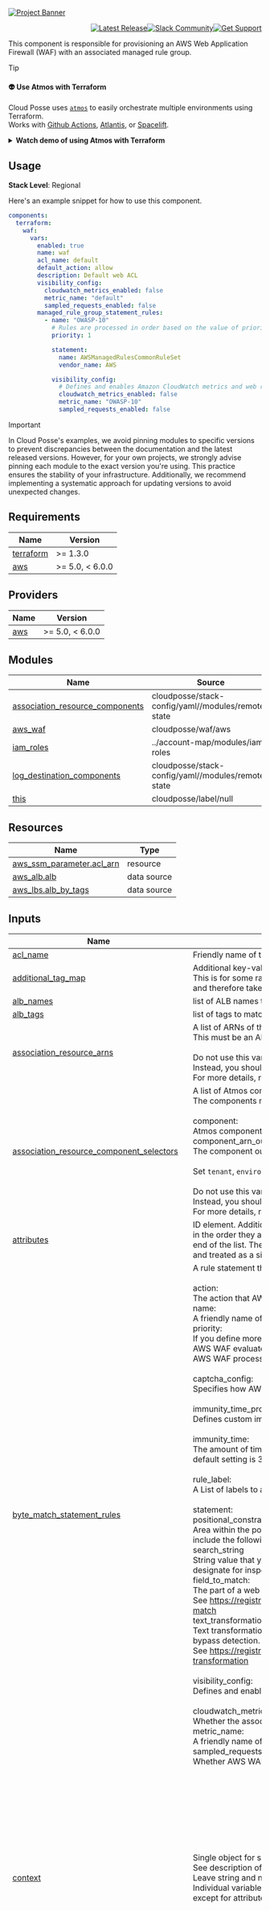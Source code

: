 

<!-- markdownlint-disable -->
<a href="https://cpco.io/homepage"><img src="https://github.com/cloudposse-terraform-components/aws-waf/blob/main/.github/banner.png?raw=true" alt="Project Banner"/></a><br/>


<p align="right"><a href="https://github.com/cloudposse-terraform-components/aws-waf/releases/latest"><img src="https://img.shields.io/github/release/cloudposse-terraform-components/aws-waf.svg?style=for-the-badge" alt="Latest Release"/></a><a href="https://slack.cloudposse.com"><img src="https://slack.cloudposse.com/for-the-badge.svg" alt="Slack Community"/></a><a href="https://cloudposse.com/support/"><img src="https://img.shields.io/badge/Get_Support-success.svg?style=for-the-badge" alt="Get Support"/></a>

</p>
<!-- markdownlint-restore -->

<!--




  ** DO NOT EDIT THIS FILE
  **
  ** This file was automatically generated by the `cloudposse/build-harness`.
  ** 1) Make all changes to `README.yaml`
  ** 2) Run `make init` (you only need to do this once)
  ** 3) Run`make readme` to rebuild this file.
  **
  ** (We maintain HUNDREDS of open source projects. This is how we maintain our sanity.)
  **





-->

This component is responsible for provisioning an AWS Web Application Firewall (WAF) with an associated managed rule
group.


> [!TIP]
> #### 👽 Use Atmos with Terraform
> Cloud Posse uses [`atmos`](https://atmos.tools) to easily orchestrate multiple environments using Terraform. <br/>
> Works with [Github Actions](https://atmos.tools/integrations/github-actions/), [Atlantis](https://atmos.tools/integrations/atlantis), or [Spacelift](https://atmos.tools/integrations/spacelift).
>
> <details>
> <summary><strong>Watch demo of using Atmos with Terraform</strong></summary>
> <img src="https://github.com/cloudposse/atmos/blob/main/docs/demo.gif?raw=true"/><br/>
> <i>Example of running <a href="https://atmos.tools"><code>atmos</code></a> to manage infrastructure from our <a href="https://atmos.tools/quick-start/">Quick Start</a> tutorial.</i>
> </details>





## Usage

**Stack Level**: Regional

Here's an example snippet for how to use this component.

```yaml
components:
  terraform:
    waf:
      vars:
        enabled: true
        name: waf
        acl_name: default
        default_action: allow
        description: Default web ACL
        visibility_config:
          cloudwatch_metrics_enabled: false
          metric_name: "default"
          sampled_requests_enabled: false
        managed_rule_group_statement_rules:
          - name: "OWASP-10"
            # Rules are processed in order based on the value of priority, lowest number first
            priority: 1

            statement:
              name: AWSManagedRulesCommonRuleSet
              vendor_name: AWS

            visibility_config:
              # Defines and enables Amazon CloudWatch metrics and web request sample collection.
              cloudwatch_metrics_enabled: false
              metric_name: "OWASP-10"
              sampled_requests_enabled: false
```

<!-- prettier-ignore-start -->
<!-- prettier-ignore-end -->

> [!IMPORTANT]
> In Cloud Posse's examples, we avoid pinning modules to specific versions to prevent discrepancies between the documentation
> and the latest released versions. However, for your own projects, we strongly advise pinning each module to the exact version
> you're using. This practice ensures the stability of your infrastructure. Additionally, we recommend implementing a systematic
> approach for updating versions to avoid unexpected changes.








<!-- markdownlint-disable -->
## Requirements

| Name | Version |
|------|---------|
| <a name="requirement_terraform"></a> [terraform](#requirement\_terraform) | >= 1.3.0 |
| <a name="requirement_aws"></a> [aws](#requirement\_aws) | >= 5.0, < 6.0.0 |

## Providers

| Name | Version |
|------|---------|
| <a name="provider_aws"></a> [aws](#provider\_aws) | >= 5.0, < 6.0.0 |

## Modules

| Name | Source | Version |
|------|--------|---------|
| <a name="module_association_resource_components"></a> [association\_resource\_components](#module\_association\_resource\_components) | cloudposse/stack-config/yaml//modules/remote-state | 1.8.0 |
| <a name="module_aws_waf"></a> [aws\_waf](#module\_aws\_waf) | cloudposse/waf/aws | 1.10.0 |
| <a name="module_iam_roles"></a> [iam\_roles](#module\_iam\_roles) | ../account-map/modules/iam-roles | n/a |
| <a name="module_log_destination_components"></a> [log\_destination\_components](#module\_log\_destination\_components) | cloudposse/stack-config/yaml//modules/remote-state | 1.8.0 |
| <a name="module_this"></a> [this](#module\_this) | cloudposse/label/null | 0.25.0 |

## Resources

| Name | Type |
|------|------|
| [aws_ssm_parameter.acl_arn](https://registry.terraform.io/providers/hashicorp/aws/latest/docs/resources/ssm_parameter) | resource |
| [aws_alb.alb](https://registry.terraform.io/providers/hashicorp/aws/latest/docs/data-sources/alb) | data source |
| [aws_lbs.alb_by_tags](https://registry.terraform.io/providers/hashicorp/aws/latest/docs/data-sources/lbs) | data source |

## Inputs

| Name | Description | Type | Default | Required |
|------|-------------|------|---------|:--------:|
| <a name="input_acl_name"></a> [acl\_name](#input\_acl\_name) | Friendly name of the ACL. The ACL ARN will be stored in SSM under {ssm\_path\_prefix}/{acl\_name}/arn | `string` | n/a | yes |
| <a name="input_additional_tag_map"></a> [additional\_tag\_map](#input\_additional\_tag\_map) | Additional key-value pairs to add to each map in `tags_as_list_of_maps`. Not added to `tags` or `id`.<br/>This is for some rare cases where resources want additional configuration of tags<br/>and therefore take a list of maps with tag key, value, and additional configuration. | `map(string)` | `{}` | no |
| <a name="input_alb_names"></a> [alb\_names](#input\_alb\_names) | list of ALB names to associate with the web ACL. | `list(string)` | `[]` | no |
| <a name="input_alb_tags"></a> [alb\_tags](#input\_alb\_tags) | list of tags to match one or more ALBs to associate with the web ACL. | `list(map(string))` | `[]` | no |
| <a name="input_association_resource_arns"></a> [association\_resource\_arns](#input\_association\_resource\_arns) | A list of ARNs of the resources to associate with the web ACL.<br/>This must be an ARN of an Application Load Balancer, Amazon API Gateway stage, or AWS AppSync.<br/><br/>Do not use this variable to associate a Cloudfront Distribution.<br/>Instead, you should use the `web_acl_id` property on the `cloudfront_distribution` resource.<br/>For more details, refer to https://docs.aws.amazon.com/waf/latest/APIReference/API_AssociateWebACL.html | `list(string)` | `[]` | no |
| <a name="input_association_resource_component_selectors"></a> [association\_resource\_component\_selectors](#input\_association\_resource\_component\_selectors) | A list of Atmos component selectors to get from the remote state and associate their ARNs with the web ACL.<br/>The components must be Application Load Balancers, Amazon API Gateway stages, or AWS AppSync.<br/><br/>component:<br/>  Atmos component name<br/>component\_arn\_output:<br/>  The component output that defines the component ARN<br/><br/>Set `tenant`, `environment` and `stage` if the components are in different OUs, regions or accounts.<br/><br/>Do not use this variable to select a Cloudfront Distribution component.<br/>Instead, you should use the `web_acl_id` property on the `cloudfront_distribution` resource.<br/>For more details, refer to https://docs.aws.amazon.com/waf/latest/APIReference/API_AssociateWebACL.html | <pre>list(object({<br/>    component            = string<br/>    namespace            = optional(string, null)<br/>    tenant               = optional(string, null)<br/>    environment          = optional(string, null)<br/>    stage                = optional(string, null)<br/>    component_arn_output = string<br/>  }))</pre> | `[]` | no |
| <a name="input_attributes"></a> [attributes](#input\_attributes) | ID element. Additional attributes (e.g. `workers` or `cluster`) to add to `id`,<br/>in the order they appear in the list. New attributes are appended to the<br/>end of the list. The elements of the list are joined by the `delimiter`<br/>and treated as a single ID element. | `list(string)` | `[]` | no |
| <a name="input_byte_match_statement_rules"></a> [byte\_match\_statement\_rules](#input\_byte\_match\_statement\_rules) | A rule statement that defines a string match search for AWS WAF to apply to web requests.<br/><br/>action:<br/>  The action that AWS WAF should take on a web request when it matches the rule's statement.<br/>name:<br/>  A friendly name of the rule.<br/>priority:<br/>  If you define more than one Rule in a WebACL,<br/>  AWS WAF evaluates each request against the rules in order based on the value of priority.<br/>  AWS WAF processes rules with lower priority first.<br/><br/>captcha\_config:<br/>Specifies how AWS WAF should handle CAPTCHA evaluations.<br/><br/>immunity\_time\_property:<br/>  Defines custom immunity time.<br/><br/>  immunity\_time:<br/>  The amount of time, in seconds, that a CAPTCHA or challenge timestamp is considered valid by AWS WAF. The default setting is 300.<br/><br/>rule\_label:<br/>  A List of labels to apply to web requests that match the rule match statement<br/><br/>statement:<br/>  positional\_constraint:<br/>    Area within the portion of a web request that you want AWS WAF to search for search\_string. Valid values include the following: EXACTLY, STARTS\_WITH, ENDS\_WITH, CONTAINS, CONTAINS\_WORD.<br/>  search\_string<br/>    String value that you want AWS WAF to search for. AWS WAF searches only in the part of web requests that you designate for inspection in field\_to\_match.<br/>  field\_to\_match:<br/>    The part of a web request that you want AWS WAF to inspect.<br/>    See https://registry.terraform.io/providers/hashicorp/aws/latest/docs/resources/wafv2_web_acl#field-to-match<br/>  text\_transformation:<br/>    Text transformations eliminate some of the unusual formatting that attackers use in web requests in an effort to bypass detection.<br/>    See https://registry.terraform.io/providers/hashicorp/aws/latest/docs/resources/wafv2_web_acl#text-transformation<br/><br/>visibility\_config:<br/>  Defines and enables Amazon CloudWatch metrics and web request sample collection.<br/><br/>  cloudwatch\_metrics\_enabled:<br/>    Whether the associated resource sends metrics to CloudWatch.<br/>  metric\_name:<br/>    A friendly name of the CloudWatch metric.<br/>  sampled\_requests\_enabled:<br/>    Whether AWS WAF should store a sampling of the web requests that match the rules. | <pre>list(object({<br/>    name     = string<br/>    priority = number<br/>    action   = string<br/>    captcha_config = optional(object({<br/>      immunity_time_property = object({<br/>        immunity_time = number<br/>      })<br/>    }), null)<br/>    rule_label = optional(list(string), null)<br/>    statement  = any<br/>    visibility_config = optional(object({<br/>      cloudwatch_metrics_enabled = optional(bool)<br/>      metric_name                = string<br/>      sampled_requests_enabled   = optional(bool)<br/>    }), null)<br/>  }))</pre> | `null` | no |
| <a name="input_context"></a> [context](#input\_context) | Single object for setting entire context at once.<br/>See description of individual variables for details.<br/>Leave string and numeric variables as `null` to use default value.<br/>Individual variable settings (non-null) override settings in context object,<br/>except for attributes, tags, and additional\_tag\_map, which are merged. | `any` | <pre>{<br/>  "additional_tag_map": {},<br/>  "attributes": [],<br/>  "delimiter": null,<br/>  "descriptor_formats": {},<br/>  "enabled": true,<br/>  "environment": null,<br/>  "id_length_limit": null,<br/>  "label_key_case": null,<br/>  "label_order": [],<br/>  "label_value_case": null,<br/>  "labels_as_tags": [<br/>    "unset"<br/>  ],<br/>  "name": null,<br/>  "namespace": null,<br/>  "regex_replace_chars": null,<br/>  "stage": null,<br/>  "tags": {},<br/>  "tenant": null<br/>}</pre> | no |
| <a name="input_custom_response_body"></a> [custom\_response\_body](#input\_custom\_response\_body) | Defines custom response bodies that can be referenced by custom\_response actions.<br/>The map keys are used as the `key` attribute which is a unique key identifying the custom response body.<br/>content:<br/>  Payload of the custom response.<br/>  The response body can be plain text, HTML or JSON and cannot exceed 4KB in size.<br/>content\_type:<br/>  Content Type of Response Body.<br/>  Valid values are `TEXT_PLAIN`, `TEXT_HTML`, or `APPLICATION_JSON`. | <pre>map(object({<br/>    content      = string<br/>    content_type = string<br/>  }))</pre> | `{}` | no |
| <a name="input_default_action"></a> [default\_action](#input\_default\_action) | Specifies that AWS WAF should allow requests by default. Possible values: `allow`, `block`. | `string` | `"block"` | no |
| <a name="input_default_block_response"></a> [default\_block\_response](#input\_default\_block\_response) | A HTTP response code that is sent when default action is used. Only takes effect if default\_action is set to `block`. | `string` | `null` | no |
| <a name="input_delimiter"></a> [delimiter](#input\_delimiter) | Delimiter to be used between ID elements.<br/>Defaults to `-` (hyphen). Set to `""` to use no delimiter at all. | `string` | `null` | no |
| <a name="input_description"></a> [description](#input\_description) | A friendly description of the WebACL. | `string` | `"Managed by Terraform"` | no |
| <a name="input_descriptor_formats"></a> [descriptor\_formats](#input\_descriptor\_formats) | Describe additional descriptors to be output in the `descriptors` output map.<br/>Map of maps. Keys are names of descriptors. Values are maps of the form<br/>`{<br/>  format = string<br/>  labels = list(string)<br/>}`<br/>(Type is `any` so the map values can later be enhanced to provide additional options.)<br/>`format` is a Terraform format string to be passed to the `format()` function.<br/>`labels` is a list of labels, in order, to pass to `format()` function.<br/>Label values will be normalized before being passed to `format()` so they will be<br/>identical to how they appear in `id`.<br/>Default is `{}` (`descriptors` output will be empty). | `any` | `{}` | no |
| <a name="input_enabled"></a> [enabled](#input\_enabled) | Set to false to prevent the module from creating any resources | `bool` | `null` | no |
| <a name="input_environment"></a> [environment](#input\_environment) | ID element. Usually used for region e.g. 'uw2', 'us-west-2', OR role 'prod', 'staging', 'dev', 'UAT' | `string` | `null` | no |
| <a name="input_geo_allowlist_statement_rules"></a> [geo\_allowlist\_statement\_rules](#input\_geo\_allowlist\_statement\_rules) | A rule statement used to identify a list of allowed countries which should not be blocked by the WAF.<br/><br/>name:<br/>  A friendly name of the rule.<br/>priority:<br/>  If you define more than one Rule in a WebACL,<br/>  AWS WAF evaluates each request against the rules in order based on the value of priority.<br/>  AWS WAF processes rules with lower priority first.<br/><br/>captcha\_config:<br/>Specifies how AWS WAF should handle CAPTCHA evaluations.<br/><br/>immunity\_time\_property:<br/>  Defines custom immunity time.<br/><br/>  immunity\_time:<br/>  The amount of time, in seconds, that a CAPTCHA or challenge timestamp is considered valid by AWS WAF. The default setting is 300.<br/><br/>rule\_label:<br/>  A List of labels to apply to web requests that match the rule match statement<br/><br/>statement:<br/>  country\_codes:<br/>    A list of two-character country codes.<br/>  forwarded\_ip\_config:<br/>    fallback\_behavior:<br/>      The match status to assign to the web request if the request doesn't have a valid IP address in the specified position.<br/>      Possible values: `MATCH`, `NO_MATCH`<br/>    header\_name:<br/>      The name of the HTTP header to use for the IP address.<br/><br/>visibility\_config:<br/>  Defines and enables Amazon CloudWatch metrics and web request sample collection.<br/><br/>  cloudwatch\_metrics\_enabled:<br/>    Whether the associated resource sends metrics to CloudWatch.<br/>  metric\_name:<br/>    A friendly name of the CloudWatch metric.<br/>  sampled\_requests\_enabled:<br/>    Whether AWS WAF should store a sampling of the web requests that match the rules. | <pre>list(object({<br/>    name     = string<br/>    priority = number<br/>    action   = string<br/>    captcha_config = optional(object({<br/>      immunity_time_property = object({<br/>        immunity_time = number<br/>      })<br/>    }), null)<br/>    rule_label = optional(list(string), null)<br/>    statement  = any<br/>    visibility_config = optional(object({<br/>      cloudwatch_metrics_enabled = optional(bool)<br/>      metric_name                = string<br/>      sampled_requests_enabled   = optional(bool)<br/>    }), null)<br/>  }))</pre> | `null` | no |
| <a name="input_geo_match_statement_rules"></a> [geo\_match\_statement\_rules](#input\_geo\_match\_statement\_rules) | A rule statement used to identify web requests based on country of origin.<br/><br/>action:<br/>  The action that AWS WAF should take on a web request when it matches the rule's statement.<br/>name:<br/>  A friendly name of the rule.<br/>priority:<br/>  If you define more than one Rule in a WebACL,<br/>  AWS WAF evaluates each request against the rules in order based on the value of priority.<br/>  AWS WAF processes rules with lower priority first.<br/><br/>captcha\_config:<br/>Specifies how AWS WAF should handle CAPTCHA evaluations.<br/><br/>immunity\_time\_property:<br/>  Defines custom immunity time.<br/><br/>  immunity\_time:<br/>  The amount of time, in seconds, that a CAPTCHA or challenge timestamp is considered valid by AWS WAF. The default setting is 300.<br/><br/>rule\_label:<br/>  A List of labels to apply to web requests that match the rule match statement<br/><br/>statement:<br/>  country\_codes:<br/>    A list of two-character country codes.<br/>  forwarded\_ip\_config:<br/>    fallback\_behavior:<br/>      The match status to assign to the web request if the request doesn't have a valid IP address in the specified position.<br/>      Possible values: `MATCH`, `NO_MATCH`<br/>    header\_name:<br/>      The name of the HTTP header to use for the IP address.<br/><br/>visibility\_config:<br/>  Defines and enables Amazon CloudWatch metrics and web request sample collection.<br/><br/>  cloudwatch\_metrics\_enabled:<br/>    Whether the associated resource sends metrics to CloudWatch.<br/>  metric\_name:<br/>    A friendly name of the CloudWatch metric.<br/>  sampled\_requests\_enabled:<br/>    Whether AWS WAF should store a sampling of the web requests that match the rules. | <pre>list(object({<br/>    name     = string<br/>    priority = number<br/>    action   = string<br/>    captcha_config = optional(object({<br/>      immunity_time_property = object({<br/>        immunity_time = number<br/>      })<br/>    }), null)<br/>    rule_label = optional(list(string), null)<br/>    statement  = any<br/>    visibility_config = optional(object({<br/>      cloudwatch_metrics_enabled = optional(bool)<br/>      metric_name                = string<br/>      sampled_requests_enabled   = optional(bool)<br/>    }), null)<br/>  }))</pre> | `null` | no |
| <a name="input_id_length_limit"></a> [id\_length\_limit](#input\_id\_length\_limit) | Limit `id` to this many characters (minimum 6).<br/>Set to `0` for unlimited length.<br/>Set to `null` for keep the existing setting, which defaults to `0`.<br/>Does not affect `id_full`. | `number` | `null` | no |
| <a name="input_ip_set_reference_statement_rules"></a> [ip\_set\_reference\_statement\_rules](#input\_ip\_set\_reference\_statement\_rules) | A rule statement used to detect web requests coming from particular IP addresses or address ranges.<br/><br/>action:<br/>  The action that AWS WAF should take on a web request when it matches the rule's statement.<br/>name:<br/>  A friendly name of the rule.<br/>priority:<br/>  If you define more than one Rule in a WebACL,<br/>  AWS WAF evaluates each request against the rules in order based on the value of priority.<br/>  AWS WAF processes rules with lower priority first.<br/><br/>captcha\_config:<br/>Specifies how AWS WAF should handle CAPTCHA evaluations.<br/><br/>immunity\_time\_property:<br/>  Defines custom immunity time.<br/><br/>  immunity\_time:<br/>  The amount of time, in seconds, that a CAPTCHA or challenge timestamp is considered valid by AWS WAF. The default setting is 300.<br/><br/>rule\_label:<br/>  A List of labels to apply to web requests that match the rule match statement<br/><br/>statement:<br/>  arn:<br/>    The ARN of the IP Set that this statement references.<br/>  ip\_set:<br/>    Defines a new IP Set<br/><br/>    description:<br/>      A friendly description of the IP Set<br/>    addresses:<br/>      Contains an array of strings that specifies zero or more IP addresses or blocks of IP addresses.<br/>      All addresses must be specified using Classless Inter-Domain Routing (CIDR) notation.<br/>    ip\_address\_version:<br/>      Specify `IPV4` or `IPV6`<br/>  ip\_set\_forwarded\_ip\_config:<br/>    fallback\_behavior:<br/>      The match status to assign to the web request if the request doesn't have a valid IP address in the specified position.<br/>      Possible values: `MATCH`, `NO_MATCH`<br/>    header\_name:<br/>      The name of the HTTP header to use for the IP address.<br/>    position:<br/>      The position in the header to search for the IP address.<br/>      Possible values include: `FIRST`, `LAST`, or `ANY`.<br/><br/>visibility\_config:<br/>  Defines and enables Amazon CloudWatch metrics and web request sample collection.<br/><br/>  cloudwatch\_metrics\_enabled:<br/>    Whether the associated resource sends metrics to CloudWatch.<br/>  metric\_name:<br/>    A friendly name of the CloudWatch metric.<br/>  sampled\_requests\_enabled:<br/>    Whether AWS WAF should store a sampling of the web requests that match the rules. | <pre>list(object({<br/>    name     = string<br/>    priority = number<br/>    action   = string<br/>    captcha_config = optional(object({<br/>      immunity_time_property = object({<br/>        immunity_time = number<br/>      })<br/>    }), null)<br/>    rule_label = optional(list(string), null)<br/>    statement  = any<br/>    visibility_config = optional(object({<br/>      cloudwatch_metrics_enabled = optional(bool)<br/>      metric_name                = string<br/>      sampled_requests_enabled   = optional(bool)<br/>    }), null)<br/>  }))</pre> | `null` | no |
| <a name="input_label_key_case"></a> [label\_key\_case](#input\_label\_key\_case) | Controls the letter case of the `tags` keys (label names) for tags generated by this module.<br/>Does not affect keys of tags passed in via the `tags` input.<br/>Possible values: `lower`, `title`, `upper`.<br/>Default value: `title`. | `string` | `null` | no |
| <a name="input_label_order"></a> [label\_order](#input\_label\_order) | The order in which the labels (ID elements) appear in the `id`.<br/>Defaults to ["namespace", "environment", "stage", "name", "attributes"].<br/>You can omit any of the 6 labels ("tenant" is the 6th), but at least one must be present. | `list(string)` | `null` | no |
| <a name="input_label_value_case"></a> [label\_value\_case](#input\_label\_value\_case) | Controls the letter case of ID elements (labels) as included in `id`,<br/>set as tag values, and output by this module individually.<br/>Does not affect values of tags passed in via the `tags` input.<br/>Possible values: `lower`, `title`, `upper` and `none` (no transformation).<br/>Set this to `title` and set `delimiter` to `""` to yield Pascal Case IDs.<br/>Default value: `lower`. | `string` | `null` | no |
| <a name="input_labels_as_tags"></a> [labels\_as\_tags](#input\_labels\_as\_tags) | Set of labels (ID elements) to include as tags in the `tags` output.<br/>Default is to include all labels.<br/>Tags with empty values will not be included in the `tags` output.<br/>Set to `[]` to suppress all generated tags.<br/>**Notes:**<br/>  The value of the `name` tag, if included, will be the `id`, not the `name`.<br/>  Unlike other `null-label` inputs, the initial setting of `labels_as_tags` cannot be<br/>  changed in later chained modules. Attempts to change it will be silently ignored. | `set(string)` | <pre>[<br/>  "default"<br/>]</pre> | no |
| <a name="input_log_destination_component_selectors"></a> [log\_destination\_component\_selectors](#input\_log\_destination\_component\_selectors) | A list of Atmos component selectors to get from the remote state and associate their names/ARNs with the WAF logs.<br/>The components must be Amazon Kinesis Data Firehose, CloudWatch Log Group, or S3 bucket.<br/><br/>component:<br/>  Atmos component name<br/>component\_output:<br/>  The component output that defines the component name or ARN<br/><br/>Set `tenant`, `environment` and `stage` if the components are in different OUs, regions or accounts.<br/><br/>Note: data firehose, log group, or bucket name must be prefixed with `aws-waf-logs-`,<br/>e.g. `aws-waf-logs-example-firehose`, `aws-waf-logs-example-log-group`, or `aws-waf-logs-example-bucket`. | <pre>list(object({<br/>    component        = string<br/>    namespace        = optional(string, null)<br/>    tenant           = optional(string, null)<br/>    environment      = optional(string, null)<br/>    stage            = optional(string, null)<br/>    component_output = string<br/>  }))</pre> | `[]` | no |
| <a name="input_log_destination_configs"></a> [log\_destination\_configs](#input\_log\_destination\_configs) | A list of resource names/ARNs to associate Amazon Kinesis Data Firehose, Cloudwatch Log log group, or S3 bucket with the WAF logs.<br/>Note: data firehose, log group, or bucket name must be prefixed with `aws-waf-logs-`,<br/>e.g. `aws-waf-logs-example-firehose`, `aws-waf-logs-example-log-group`, or `aws-waf-logs-example-bucket`. | `list(string)` | `[]` | no |
| <a name="input_logging_filter"></a> [logging\_filter](#input\_logging\_filter) | A configuration block that specifies which web requests are kept in the logs and which are dropped.<br/>You can filter on the rule action and on the web request labels that were applied by matching rules during web ACL evaluation. | <pre>object({<br/>    default_behavior = string<br/>    filter = list(object({<br/>      behavior    = string<br/>      requirement = string<br/>      condition = list(object({<br/>        action_condition = optional(object({<br/>          action = string<br/>        }), null)<br/>        label_name_condition = optional(object({<br/>          label_name = string<br/>        }), null)<br/>      }))<br/>    }))<br/>  })</pre> | `null` | no |
| <a name="input_managed_rule_group_statement_rules"></a> [managed\_rule\_group\_statement\_rules](#input\_managed\_rule\_group\_statement\_rules) | A rule statement used to run the rules that are defined in a managed rule group.<br/><br/>name:<br/>  A friendly name of the rule.<br/>priority:<br/>  If you define more than one Rule in a WebACL,<br/>  AWS WAF evaluates each request against the rules in order based on the value of priority.<br/>  AWS WAF processes rules with lower priority first.<br/><br/>override\_action:<br/>  The override action to apply to the rules in a rule group.<br/>  Possible values: `count`, `none`<br/><br/>captcha\_config:<br/>Specifies how AWS WAF should handle CAPTCHA evaluations.<br/><br/>immunity\_time\_property:<br/>  Defines custom immunity time.<br/><br/>  immunity\_time:<br/>  The amount of time, in seconds, that a CAPTCHA or challenge timestamp is considered valid by AWS WAF. The default setting is 300.<br/><br/>rule\_label:<br/>  A List of labels to apply to web requests that match the rule match statement<br/><br/>statement:<br/>  name:<br/>    The name of the managed rule group.<br/>  vendor\_name:<br/>    The name of the managed rule group vendor.<br/>  version:<br/>    The version of the managed rule group.<br/>    You can set `Version_1.0` or `Version_1.1` etc. If you want to use the default version, do not set anything.<br/>  scope\_down\_not\_statement\_enabled:<br/>    Whether to wrap the scope\_down\_statement inside of a not\_statement.<br/>    Refer to https://docs.aws.amazon.com/waf/latest/developerguide/waf-bot-control-example-scope-down-your-bot.html<br/>  scope\_down\_statement:<br/>    Nested statement that narrows the scope of the rate-based statement to matching web requests.<br/>  rule\_action\_override:<br/>    Action settings to use in the place of the rule actions that are configured inside the rule group.<br/>    You specify one override for each rule whose action you want to change.<br/>  managed\_rule\_group\_configs:<br/>    Additional information that's used by a managed rule group. Only one rule attribute is allowed in each config.<br/>    Refer to https://docs.aws.amazon.com/waf/latest/developerguide/aws-managed-rule-groups-list.html for more details.<br/><br/>visibility\_config:<br/>  Defines and enables Amazon CloudWatch metrics and web request sample collection.<br/><br/>  cloudwatch\_metrics\_enabled:<br/>    Whether the associated resource sends metrics to CloudWatch.<br/>  metric\_name:<br/>    A friendly name of the CloudWatch metric.<br/>  sampled\_requests\_enabled:<br/>    Whether AWS WAF should store a sampling of the web requests that match the rules. | <pre>list(object({<br/>    name            = string<br/>    priority        = number<br/>    override_action = optional(string)<br/>    captcha_config = optional(object({<br/>      immunity_time_property = object({<br/>        immunity_time = number<br/>      })<br/>    }), null)<br/>    rule_label = optional(list(string), null)<br/>    statement = object({<br/>      name                             = string<br/>      vendor_name                      = string<br/>      version                          = optional(string)<br/>      scope_down_not_statement_enabled = optional(bool, false)<br/>      scope_down_statement = optional(object({<br/>        byte_match_statement = object({<br/>          positional_constraint = string<br/>          search_string         = string<br/>          field_to_match = object({<br/>            all_query_arguments   = optional(bool)<br/>            body                  = optional(bool)<br/>            method                = optional(bool)<br/>            query_string          = optional(bool)<br/>            single_header         = optional(object({ name = string }))<br/>            single_query_argument = optional(object({ name = string }))<br/>            uri_path              = optional(bool)<br/>          })<br/>          text_transformation = list(object({<br/>            priority = number<br/>            type     = string<br/>          }))<br/>        })<br/>      }), null)<br/>      rule_action_override = optional(map(object({<br/>        action = string<br/>        custom_request_handling = optional(object({<br/>          insert_header = object({<br/>            name  = string<br/>            value = string<br/>          })<br/>        }), null)<br/>        custom_response = optional(object({<br/>          response_code = string<br/>          response_header = optional(object({<br/>            name  = string<br/>            value = string<br/>          }), null)<br/>        }), null)<br/>      })), null)<br/>      managed_rule_group_configs = optional(list(object({<br/>        aws_managed_rules_bot_control_rule_set = optional(object({<br/>          inspection_level        = string<br/>          enable_machine_learning = optional(bool, true)<br/>        }), null)<br/>        aws_managed_rules_atp_rule_set = optional(object({<br/>          enable_regex_in_path = optional(bool)<br/>          login_path           = string<br/>          request_inspection = optional(object({<br/>            payload_type = string<br/>            password_field = object({<br/>              identifier = string<br/>            })<br/>            username_field = object({<br/>              identifier = string<br/>            })<br/>          }), null)<br/>          response_inspection = optional(object({<br/>            body_contains = optional(object({<br/>              success_strings = list(string)<br/>              failure_strings = list(string)<br/>            }), null)<br/>            header = optional(object({<br/>              name           = string<br/>              success_values = list(string)<br/>              failure_values = list(string)<br/>            }), null)<br/>            json = optional(object({<br/><br/>              identifier      = string<br/>              success_strings = list(string)<br/>              failure_strings = list(string)<br/>            }), null)<br/>            status_code = optional(object({<br/>              success_codes = list(string)<br/>              failure_codes = list(string)<br/>            }), null)<br/>          }), null)<br/>        }), null)<br/>      })), null)<br/>    })<br/>    visibility_config = optional(object({<br/>      cloudwatch_metrics_enabled = optional(bool)<br/>      metric_name                = string<br/>      sampled_requests_enabled   = optional(bool)<br/>    }), null)<br/>  }))</pre> | `null` | no |
| <a name="input_name"></a> [name](#input\_name) | ID element. Usually the component or solution name, e.g. 'app' or 'jenkins'.<br/>This is the only ID element not also included as a `tag`.<br/>The "name" tag is set to the full `id` string. There is no tag with the value of the `name` input. | `string` | `null` | no |
| <a name="input_namespace"></a> [namespace](#input\_namespace) | ID element. Usually an abbreviation of your organization name, e.g. 'eg' or 'cp', to help ensure generated IDs are globally unique | `string` | `null` | no |
| <a name="input_rate_based_statement_rules"></a> [rate\_based\_statement\_rules](#input\_rate\_based\_statement\_rules) | A rate-based rule tracks the rate of requests for each originating IP address,<br/>and triggers the rule action when the rate exceeds a limit that you specify on the number of requests in any 5-minute time span.<br/><br/>action:<br/>  The action that AWS WAF should take on a web request when it matches the rule's statement.<br/>name:<br/>  A friendly name of the rule.<br/>priority:<br/>  If you define more than one Rule in a WebACL,<br/>  AWS WAF evaluates each request against the rules in order based on the value of priority.<br/>  AWS WAF processes rules with lower priority first.<br/><br/>captcha\_config:<br/>Specifies how AWS WAF should handle CAPTCHA evaluations.<br/><br/>immunity\_time\_property:<br/>  Defines custom immunity time.<br/><br/>  immunity\_time:<br/>  The amount of time, in seconds, that a CAPTCHA or challenge timestamp is considered valid by AWS WAF. The default setting is 300.<br/><br/>rule\_label:<br/>  A List of labels to apply to web requests that match the rule match statement<br/><br/>statement:<br/>  aggregate\_key\_type:<br/>    Setting that indicates how to aggregate the request counts.<br/>    Possible values include: `FORWARDED_IP` or `IP`<br/>  limit:<br/>    The limit on requests per 5-minute period for a single originating IP address.<br/>  evaluation\_window\_sec:<br/>    The amount of time, in seconds, that AWS WAF should include in its request counts, looking back from the current time.<br/>    Valid values are 60, 120, 300, and 600. Defaults to 300 (5 minutes).<br/>  forwarded\_ip\_config:<br/>    fallback\_behavior:<br/>      The match status to assign to the web request if the request doesn't have a valid IP address in the specified position.<br/>      Possible values: `MATCH`, `NO_MATCH`<br/>    header\_name:<br/>      The name of the HTTP header to use for the IP address.<br/>  byte\_match\_statement:<br/>    field\_to\_match:<br/>      Part of a web request that you want AWS WAF to inspect.<br/>    positional\_constraint:<br/>      Area within the portion of a web request that you want AWS WAF to search for search\_string.<br/>      Valid values include the following: `EXACTLY`, `STARTS_WITH`, `ENDS_WITH`, `CONTAINS`, `CONTAINS_WORD`.<br/>    search\_string:<br/>      String value that you want AWS WAF to search for.<br/>      AWS WAF searches only in the part of web requests that you designate for inspection in `field_to_match`.<br/>      The maximum length of the value is 50 bytes.<br/>    text\_transformation:<br/>      Text transformations eliminate some of the unusual formatting that attackers use in web requests in an effort to bypass detection.<br/>      See https://registry.terraform.io/providers/hashicorp/aws/latest/docs/resources/wafv2_web_acl#text-transformation<br/><br/>visibility\_config:<br/>  Defines and enables Amazon CloudWatch metrics and web request sample collection.<br/><br/>  cloudwatch\_metrics\_enabled:<br/>    Whether the associated resource sends metrics to CloudWatch.<br/>  metric\_name:<br/>    A friendly name of the CloudWatch metric.<br/>  sampled\_requests\_enabled:<br/>    Whether AWS WAF should store a sampling of the web requests that match the rules. | <pre>list(object({<br/>    name     = string<br/>    priority = number<br/>    action   = string<br/>    captcha_config = optional(object({<br/>      immunity_time_property = object({<br/>        immunity_time = number<br/>      })<br/>    }), null)<br/>    rule_label = optional(list(string), null)<br/>    statement = object({<br/>      limit                 = number<br/>      aggregate_key_type    = string<br/>      evaluation_window_sec = optional(number)<br/>      forwarded_ip_config = optional(object({<br/>        fallback_behavior = string<br/>        header_name       = string<br/>      }), null)<br/>      scope_down_statement = optional(object({<br/>        byte_match_statement = object({<br/>          positional_constraint = string<br/>          search_string         = string<br/>          field_to_match = object({<br/>            all_query_arguments   = optional(bool)<br/>            body                  = optional(bool)<br/>            method                = optional(bool)<br/>            query_string          = optional(bool)<br/>            single_header         = optional(object({ name = string }))<br/>            single_query_argument = optional(object({ name = string }))<br/>            uri_path              = optional(bool)<br/>          })<br/>          text_transformation = list(object({<br/>            priority = number<br/>            type     = string<br/>          }))<br/>        })<br/>      }), null)<br/>    })<br/>    visibility_config = optional(object({<br/>      cloudwatch_metrics_enabled = optional(bool)<br/>      metric_name                = string<br/>      sampled_requests_enabled   = optional(bool)<br/>    }), null)<br/>  }))</pre> | `null` | no |
| <a name="input_redacted_fields"></a> [redacted\_fields](#input\_redacted\_fields) | The parts of the request that you want to keep out of the logs.<br/>You can only specify one of the following: `method`, `query_string`, `single_header`, or `uri_path`<br/><br/>method:<br/>  Whether to enable redaction of the HTTP method.<br/>  The method indicates the type of operation that the request is asking the origin to perform.<br/>uri\_path:<br/>  Whether to enable redaction of the URI path.<br/>  This is the part of a web request that identifies a resource.<br/>query\_string:<br/>  Whether to enable redaction of the query string.<br/>  This is the part of a URL that appears after a `?` character, if any.<br/>single\_header:<br/>  The list of names of the query headers to redact. | <pre>map(object({<br/>    method        = optional(bool, false)<br/>    uri_path      = optional(bool, false)<br/>    query_string  = optional(bool, false)<br/>    single_header = optional(list(string), null)<br/>  }))</pre> | `{}` | no |
| <a name="input_regex_match_statement_rules"></a> [regex\_match\_statement\_rules](#input\_regex\_match\_statement\_rules) | A rule statement used to search web request components for a match against a single regular expression.<br/><br/>action:<br/>  The action that AWS WAF should take on a web request when it matches the rule's statement.<br/>name:<br/>  A friendly name of the rule.<br/>priority:<br/>  If you define more than one Rule in a WebACL,<br/>  AWS WAF evaluates each request against the rules in order based on the value of priority.<br/>  AWS WAF processes rules with lower priority first.<br/><br/>captcha\_config:<br/>Specifies how AWS WAF should handle CAPTCHA evaluations.<br/><br/>immunity\_time\_property:<br/>  Defines custom immunity time.<br/><br/>  immunity\_time:<br/>  The amount of time, in seconds, that a CAPTCHA or challenge timestamp is considered valid by AWS WAF. The default setting is 300.<br/><br/>rule\_label:<br/>  A List of labels to apply to web requests that match the rule match statement<br/><br/>statement:<br/>  regex\_string:<br/>    String representing the regular expression. Minimum of 1 and maximum of 512 characters.<br/>  field\_to\_match:<br/>    The part of a web request that you want AWS WAF to inspect.<br/>    See https://registry.terraform.io/providers/hashicorp/aws/latest/docs/resources/wafv2_web_acl.html#field_to_match<br/>  text\_transformation:<br/>    Text transformations eliminate some of the unusual formatting that attackers use in web requests in an effort to bypass detection. At least one required.<br/>    See https://registry.terraform.io/providers/hashicorp/aws/latest/docs/resources/wafv2_web_acl#text-transformation<br/><br/>visibility\_config:<br/>  Defines and enables Amazon CloudWatch metrics and web request sample collection.<br/><br/>  cloudwatch\_metrics\_enabled:<br/>    Whether the associated resource sends metrics to CloudWatch.<br/>  metric\_name:<br/>    A friendly name of the CloudWatch metric.<br/>  sampled\_requests\_enabled:<br/>    Whether AWS WAF should store a sampling of the web requests that match the rules. | <pre>list(object({<br/>    name     = string<br/>    priority = number<br/>    action   = string<br/>    captcha_config = optional(object({<br/>      immunity_time_property = object({<br/>        immunity_time = number<br/>      })<br/>    }), null)<br/>    rule_label = optional(list(string), null)<br/>    statement  = any<br/>    visibility_config = optional(object({<br/>      cloudwatch_metrics_enabled = optional(bool)<br/>      metric_name                = string<br/>      sampled_requests_enabled   = optional(bool)<br/>    }), null)<br/>  }))</pre> | `null` | no |
| <a name="input_regex_pattern_set_reference_statement_rules"></a> [regex\_pattern\_set\_reference\_statement\_rules](#input\_regex\_pattern\_set\_reference\_statement\_rules) | A rule statement used to search web request components for matches with regular expressions.<br/><br/>action:<br/>  The action that AWS WAF should take on a web request when it matches the rule's statement.<br/>name:<br/>  A friendly name of the rule.<br/>priority:<br/>  If you define more than one Rule in a WebACL,<br/>  AWS WAF evaluates each request against the rules in order based on the value of priority.<br/>  AWS WAF processes rules with lower priority first.<br/><br/>captcha\_config:<br/>Specifies how AWS WAF should handle CAPTCHA evaluations.<br/><br/>immunity\_time\_property:<br/>  Defines custom immunity time.<br/><br/>  immunity\_time:<br/>  The amount of time, in seconds, that a CAPTCHA or challenge timestamp is considered valid by AWS WAF. The default setting is 300.<br/><br/>rule\_label:<br/>  A List of labels to apply to web requests that match the rule match statement<br/><br/>statement:<br/>  arn:<br/>    The Amazon Resource Name (ARN) of the Regex Pattern Set that this statement references.<br/>  field\_to\_match:<br/>    The part of a web request that you want AWS WAF to inspect.<br/>    See https://registry.terraform.io/providers/hashicorp/aws/latest/docs/resources/wafv2_web_acl#field-to-match<br/>  text\_transformation:<br/>    Text transformations eliminate some of the unusual formatting that attackers use in web requests in an effort to bypass detection.<br/>    See https://registry.terraform.io/providers/hashicorp/aws/latest/docs/resources/wafv2_web_acl#text-transformation<br/><br/>visibility\_config:<br/>  Defines and enables Amazon CloudWatch metrics and web request sample collection.<br/><br/>  cloudwatch\_metrics\_enabled:<br/>    Whether the associated resource sends metrics to CloudWatch.<br/>  metric\_name:<br/>    A friendly name of the CloudWatch metric.<br/>  sampled\_requests\_enabled:<br/>    Whether AWS WAF should store a sampling of the web requests that match the rules. | <pre>list(object({<br/>    name     = string<br/>    priority = number<br/>    action   = string<br/>    captcha_config = optional(object({<br/>      immunity_time_property = object({<br/>        immunity_time = number<br/>      })<br/>    }), null)<br/>    rule_label = optional(list(string), null)<br/>    statement  = any<br/>    visibility_config = optional(object({<br/>      cloudwatch_metrics_enabled = optional(bool)<br/>      metric_name                = string<br/>      sampled_requests_enabled   = optional(bool)<br/>    }), null)<br/>  }))</pre> | `null` | no |
| <a name="input_regex_replace_chars"></a> [regex\_replace\_chars](#input\_regex\_replace\_chars) | Terraform regular expression (regex) string.<br/>Characters matching the regex will be removed from the ID elements.<br/>If not set, `"/[^a-zA-Z0-9-]/"` is used to remove all characters other than hyphens, letters and digits. | `string` | `null` | no |
| <a name="input_region"></a> [region](#input\_region) | AWS Region | `string` | n/a | yes |
| <a name="input_rule_group_reference_statement_rules"></a> [rule\_group\_reference\_statement\_rules](#input\_rule\_group\_reference\_statement\_rules) | A rule statement used to run the rules that are defined in an WAFv2 Rule Group.<br/><br/>name:<br/>  A friendly name of the rule.<br/>priority:<br/>  If you define more than one Rule in a WebACL,<br/>  AWS WAF evaluates each request against the rules in order based on the value of priority.<br/>  AWS WAF processes rules with lower priority first.<br/><br/>override\_action:<br/>  The override action to apply to the rules in a rule group.<br/>  Possible values: `count`, `none`<br/><br/>captcha\_config:<br/>Specifies how AWS WAF should handle CAPTCHA evaluations.<br/><br/>immunity\_time\_property:<br/>  Defines custom immunity time.<br/><br/>  immunity\_time:<br/>  The amount of time, in seconds, that a CAPTCHA or challenge timestamp is considered valid by AWS WAF. The default setting is 300.<br/><br/>rule\_label:<br/>  A List of labels to apply to web requests that match the rule match statement<br/><br/>statement:<br/>  arn:<br/>    The ARN of the `aws_wafv2_rule_group` resource.<br/>  rule\_action\_override:<br/>    Action settings to use in the place of the rule actions that are configured inside the rule group.<br/>    You specify one override for each rule whose action you want to change.<br/><br/>visibility\_config:<br/>  Defines and enables Amazon CloudWatch metrics and web request sample collection.<br/><br/>  cloudwatch\_metrics\_enabled:<br/>    Whether the associated resource sends metrics to CloudWatch.<br/>  metric\_name:<br/>    A friendly name of the CloudWatch metric.<br/>  sampled\_requests\_enabled:<br/>    Whether AWS WAF should store a sampling of the web requests that match the rules. | <pre>list(object({<br/>    name            = string<br/>    priority        = number<br/>    override_action = optional(string)<br/>    captcha_config = optional(object({<br/>      immunity_time_property = object({<br/>        immunity_time = number<br/>      })<br/>    }), null)<br/>    rule_label = optional(list(string), null)<br/>    statement = object({<br/>      arn = string<br/>      rule_action_override = optional(map(object({<br/>        action = string<br/>        custom_request_handling = optional(object({<br/>          insert_header = object({<br/>            name  = string<br/>            value = string<br/>          })<br/>        }), null)<br/>        custom_response = optional(object({<br/>          response_code = string<br/>          response_header = optional(object({<br/>            name  = string<br/>            value = string<br/>          }), null)<br/>        }), null)<br/>      })), null)<br/>    })<br/>    visibility_config = optional(object({<br/>      cloudwatch_metrics_enabled = optional(bool)<br/>      metric_name                = string<br/>      sampled_requests_enabled   = optional(bool)<br/>    }), null)<br/>  }))</pre> | `null` | no |
| <a name="input_scope"></a> [scope](#input\_scope) | Specifies whether this is for an AWS CloudFront distribution or for a regional application.<br/>Possible values are `CLOUDFRONT` or `REGIONAL`.<br/>To work with CloudFront, you must also specify the region us-east-1 (N. Virginia) on the AWS provider. | `string` | `"REGIONAL"` | no |
| <a name="input_size_constraint_statement_rules"></a> [size\_constraint\_statement\_rules](#input\_size\_constraint\_statement\_rules) | A rule statement that uses a comparison operator to compare a number of bytes against the size of a request component.<br/><br/>action:<br/>  The action that AWS WAF should take on a web request when it matches the rule's statement.<br/>name:<br/>  A friendly name of the rule.<br/>priority:<br/>  If you define more than one Rule in a WebACL,<br/>  AWS WAF evaluates each request against the rules in order based on the value of priority.<br/>  AWS WAF processes rules with lower priority first.<br/><br/>captcha\_config:<br/>Specifies how AWS WAF should handle CAPTCHA evaluations.<br/><br/>immunity\_time\_property:<br/>  Defines custom immunity time.<br/><br/>  immunity\_time:<br/>  The amount of time, in seconds, that a CAPTCHA or challenge timestamp is considered valid by AWS WAF. The default setting is 300.<br/><br/>rule\_label:<br/>  A List of labels to apply to web requests that match the rule match statement<br/><br/>statement:<br/>  comparison\_operator:<br/>    The operator to use to compare the request part to the size setting.<br/>    Possible values: `EQ`, `NE`, `LE`, `LT`, `GE`, or `GT`.<br/>  size:<br/>    The size, in bytes, to compare to the request part, after any transformations.<br/>    Valid values are integers between `0` and `21474836480`, inclusive.<br/>  field\_to\_match:<br/>    The part of a web request that you want AWS WAF to inspect.<br/>    See https://registry.terraform.io/providers/hashicorp/aws/latest/docs/resources/wafv2_web_acl#field-to-match<br/>  text\_transformation:<br/>    Text transformations eliminate some of the unusual formatting that attackers use in web requests in an effort to bypass detection.<br/>    See https://registry.terraform.io/providers/hashicorp/aws/latest/docs/resources/wafv2_web_acl#text-transformation<br/><br/>visibility\_config:<br/>  Defines and enables Amazon CloudWatch metrics and web request sample collection.<br/><br/>  cloudwatch\_metrics\_enabled:<br/>    Whether the associated resource sends metrics to CloudWatch.<br/>  metric\_name:<br/>    A friendly name of the CloudWatch metric.<br/>  sampled\_requests\_enabled:<br/>    Whether AWS WAF should store a sampling of the web requests that match the rules. | <pre>list(object({<br/>    name     = string<br/>    priority = number<br/>    action   = string<br/>    captcha_config = optional(object({<br/>      immunity_time_property = object({<br/>        immunity_time = number<br/>      })<br/>    }), null)<br/>    rule_label = optional(list(string), null)<br/>    statement  = any<br/>    visibility_config = optional(object({<br/>      cloudwatch_metrics_enabled = optional(bool)<br/>      metric_name                = string<br/>      sampled_requests_enabled   = optional(bool)<br/>    }), null)<br/>  }))</pre> | `null` | no |
| <a name="input_sqli_match_statement_rules"></a> [sqli\_match\_statement\_rules](#input\_sqli\_match\_statement\_rules) | An SQL injection match condition identifies the part of web requests,<br/>such as the URI or the query string, that you want AWS WAF to inspect.<br/><br/>action:<br/>  The action that AWS WAF should take on a web request when it matches the rule's statement.<br/>name:<br/>  A friendly name of the rule.<br/>priority:<br/>  If you define more than one Rule in a WebACL,<br/>  AWS WAF evaluates each request against the rules in order based on the value of priority.<br/>  AWS WAF processes rules with lower priority first.<br/><br/>rule\_label:<br/>  A List of labels to apply to web requests that match the rule match statement<br/><br/>captcha\_config:<br/>Specifies how AWS WAF should handle CAPTCHA evaluations.<br/><br/>immunity\_time\_property:<br/>  Defines custom immunity time.<br/><br/>  immunity\_time:<br/>  The amount of time, in seconds, that a CAPTCHA or challenge timestamp is considered valid by AWS WAF. The default setting is 300.<br/><br/>statement:<br/>  field\_to\_match:<br/>    The part of a web request that you want AWS WAF to inspect.<br/>    See https://registry.terraform.io/providers/hashicorp/aws/latest/docs/resources/wafv2_web_acl#field-to-match<br/>  text\_transformation:<br/>    Text transformations eliminate some of the unusual formatting that attackers use in web requests in an effort to bypass detection.<br/>    See https://registry.terraform.io/providers/hashicorp/aws/latest/docs/resources/wafv2_web_acl#text-transformation<br/><br/>visibility\_config:<br/>  Defines and enables Amazon CloudWatch metrics and web request sample collection.<br/><br/>  cloudwatch\_metrics\_enabled:<br/>    Whether the associated resource sends metrics to CloudWatch.<br/>  metric\_name:<br/>    A friendly name of the CloudWatch metric.<br/>  sampled\_requests\_enabled:<br/>    Whether AWS WAF should store a sampling of the web requests that match the rules. | <pre>list(object({<br/>    name     = string<br/>    priority = number<br/>    action   = string<br/>    captcha_config = optional(object({<br/>      immunity_time_property = object({<br/>        immunity_time = number<br/>      })<br/>    }), null)<br/>    rule_label = optional(list(string), null)<br/>    statement  = any<br/>    visibility_config = optional(object({<br/>      cloudwatch_metrics_enabled = optional(bool)<br/>      metric_name                = string<br/>      sampled_requests_enabled   = optional(bool)<br/>    }), null)<br/>  }))</pre> | `null` | no |
| <a name="input_ssm_path_prefix"></a> [ssm\_path\_prefix](#input\_ssm\_path\_prefix) | SSM path prefix (with leading but not trailing slash) under which to store all WAF info | `string` | `"/waf"` | no |
| <a name="input_stage"></a> [stage](#input\_stage) | ID element. Usually used to indicate role, e.g. 'prod', 'staging', 'source', 'build', 'test', 'deploy', 'release' | `string` | `null` | no |
| <a name="input_tags"></a> [tags](#input\_tags) | Additional tags (e.g. `{'BusinessUnit': 'XYZ'}`).<br/>Neither the tag keys nor the tag values will be modified by this module. | `map(string)` | `{}` | no |
| <a name="input_tenant"></a> [tenant](#input\_tenant) | ID element \_(Rarely used, not included by default)\_. A customer identifier, indicating who this instance of a resource is for | `string` | `null` | no |
| <a name="input_token_domains"></a> [token\_domains](#input\_token\_domains) | Specifies the domains that AWS WAF should accept in a web request token.<br/>This enables the use of tokens across multiple protected websites.<br/>When AWS WAF provides a token, it uses the domain of the AWS resource that the web ACL is protecting.<br/>If you don't specify a list of token domains, AWS WAF accepts tokens only for the domain of the protected resource.<br/>With a token domain list, AWS WAF accepts the resource's host domain plus all domains in the token domain list,<br/>including their prefixed subdomains. | `list(string)` | `null` | no |
| <a name="input_visibility_config"></a> [visibility\_config](#input\_visibility\_config) | Defines and enables Amazon CloudWatch metrics and web request sample collection.<br/><br/>cloudwatch\_metrics\_enabled:<br/>  Whether the associated resource sends metrics to CloudWatch.<br/>metric\_name:<br/>  A friendly name of the CloudWatch metric.<br/>sampled\_requests\_enabled:<br/>  Whether AWS WAF should store a sampling of the web requests that match the rules. | <pre>object({<br/>    cloudwatch_metrics_enabled = bool<br/>    metric_name                = string<br/>    sampled_requests_enabled   = bool<br/>  })</pre> | n/a | yes |
| <a name="input_xss_match_statement_rules"></a> [xss\_match\_statement\_rules](#input\_xss\_match\_statement\_rules) | A rule statement that defines a cross-site scripting (XSS) match search for AWS WAF to apply to web requests.<br/><br/>action:<br/>  The action that AWS WAF should take on a web request when it matches the rule's statement.<br/>name:<br/>  A friendly name of the rule.<br/>priority:<br/>  If you define more than one Rule in a WebACL,<br/>  AWS WAF evaluates each request against the rules in order based on the value of priority.<br/>  AWS WAF processes rules with lower priority first.<br/><br/>captcha\_config:<br/>Specifies how AWS WAF should handle CAPTCHA evaluations.<br/><br/>immunity\_time\_property:<br/>  Defines custom immunity time.<br/><br/>  immunity\_time:<br/>  The amount of time, in seconds, that a CAPTCHA or challenge timestamp is considered valid by AWS WAF. The default setting is 300.<br/><br/>rule\_label:<br/>  A List of labels to apply to web requests that match the rule match statement<br/><br/>statement:<br/>  field\_to\_match:<br/>    The part of a web request that you want AWS WAF to inspect.<br/>    See https://registry.terraform.io/providers/hashicorp/aws/latest/docs/resources/wafv2_web_acl#field-to-match<br/>  text\_transformation:<br/>    Text transformations eliminate some of the unusual formatting that attackers use in web requests in an effort to bypass detection.<br/>    See https://registry.terraform.io/providers/hashicorp/aws/latest/docs/resources/wafv2_web_acl#text-transformation<br/><br/>visibility\_config:<br/>  Defines and enables Amazon CloudWatch metrics and web request sample collection.<br/><br/>  cloudwatch\_metrics\_enabled:<br/>    Whether the associated resource sends metrics to CloudWatch.<br/>  metric\_name:<br/>    A friendly name of the CloudWatch metric.<br/>  sampled\_requests\_enabled:<br/>    Whether AWS WAF should store a sampling of the web requests that match the rules. | <pre>list(object({<br/>    name     = string<br/>    priority = number<br/>    action   = string<br/>    captcha_config = optional(object({<br/>      immunity_time_property = object({<br/>        immunity_time = number<br/>      })<br/>    }), null)<br/>    rule_label = optional(list(string), null)<br/>    statement  = any<br/>    visibility_config = optional(object({<br/>      cloudwatch_metrics_enabled = optional(bool)<br/>      metric_name                = string<br/>      sampled_requests_enabled   = optional(bool)<br/>    }), null)<br/>  }))</pre> | `null` | no |

## Outputs

| Name | Description |
|------|-------------|
| <a name="output_arn"></a> [arn](#output\_arn) | The ARN of the WAF WebACL. |
| <a name="output_id"></a> [id](#output\_id) | The ID of the WAF WebACL. |
| <a name="output_logging_config_id"></a> [logging\_config\_id](#output\_logging\_config\_id) | The ARN of the WAFv2 Web ACL logging configuration. |
<!-- markdownlint-restore -->






## Related Projects

Check out these related projects.

- [Cloud Posse Terraform Modules](https://docs.cloudposse.com/modules/) - Our collection of reusable Terraform modules used by our reference architectures.
- [Atmos](https://atmos.tools) - Atmos is like docker-compose but for your infrastructure


## References

For additional context, refer to some of these links.

- [cloudposse/terraform-aws-components](https://github.com/cloudposse/terraform-aws-components/tree/main/modules/waf) - Cloud Posse's upstream component



> [!TIP]
> #### Use Terraform Reference Architectures for AWS
>
> Use Cloud Posse's ready-to-go [terraform architecture blueprints](https://cloudposse.com/reference-architecture/) for AWS to get up and running quickly.
>
> ✅ We build it together with your team.<br/>
> ✅ Your team owns everything.<br/>
> ✅ 100% Open Source and backed by fanatical support.<br/>
>
> <a href="https://cpco.io/commercial-support?utm_source=github&utm_medium=readme&utm_campaign=cloudposse-terraform-components/aws-waf&utm_content=commercial_support"><img alt="Request Quote" src="https://img.shields.io/badge/request%20quote-success.svg?style=for-the-badge"/></a>
> <details><summary>📚 <strong>Learn More</strong></summary>
>
> <br/>
>
> Cloud Posse is the leading [**DevOps Accelerator**](https://cpco.io/commercial-support?utm_source=github&utm_medium=readme&utm_campaign=cloudposse-terraform-components/aws-waf&utm_content=commercial_support) for funded startups and enterprises.
>
> *Your team can operate like a pro today.*
>
> Ensure that your team succeeds by using Cloud Posse's proven process and turnkey blueprints. Plus, we stick around until you succeed.
> #### Day-0:  Your Foundation for Success
> - **Reference Architecture.** You'll get everything you need from the ground up built using 100% infrastructure as code.
> - **Deployment Strategy.** Adopt a proven deployment strategy with GitHub Actions, enabling automated, repeatable, and reliable software releases.
> - **Site Reliability Engineering.** Gain total visibility into your applications and services with Datadog, ensuring high availability and performance.
> - **Security Baseline.** Establish a secure environment from the start, with built-in governance, accountability, and comprehensive audit logs, safeguarding your operations.
> - **GitOps.** Empower your team to manage infrastructure changes confidently and efficiently through Pull Requests, leveraging the full power of GitHub Actions.
>
> <a href="https://cpco.io/commercial-support?utm_source=github&utm_medium=readme&utm_campaign=cloudposse-terraform-components/aws-waf&utm_content=commercial_support"><img alt="Request Quote" src="https://img.shields.io/badge/request%20quote-success.svg?style=for-the-badge"/></a>
>
> #### Day-2: Your Operational Mastery
> - **Training.** Equip your team with the knowledge and skills to confidently manage the infrastructure, ensuring long-term success and self-sufficiency.
> - **Support.** Benefit from a seamless communication over Slack with our experts, ensuring you have the support you need, whenever you need it.
> - **Troubleshooting.** Access expert assistance to quickly resolve any operational challenges, minimizing downtime and maintaining business continuity.
> - **Code Reviews.** Enhance your team’s code quality with our expert feedback, fostering continuous improvement and collaboration.
> - **Bug Fixes.** Rely on our team to troubleshoot and resolve any issues, ensuring your systems run smoothly.
> - **Migration Assistance.** Accelerate your migration process with our dedicated support, minimizing disruption and speeding up time-to-value.
> - **Customer Workshops.** Engage with our team in weekly workshops, gaining insights and strategies to continuously improve and innovate.
>
> <a href="https://cpco.io/commercial-support?utm_source=github&utm_medium=readme&utm_campaign=cloudposse-terraform-components/aws-waf&utm_content=commercial_support"><img alt="Request Quote" src="https://img.shields.io/badge/request%20quote-success.svg?style=for-the-badge"/></a>
> </details>

## ✨ Contributing

This project is under active development, and we encourage contributions from our community.



Many thanks to our outstanding contributors:

<a href="https://github.com/cloudposse-terraform-components/aws-waf/graphs/contributors">
  <img src="https://contrib.rocks/image?repo=cloudposse-terraform-components/aws-waf&max=24" />
</a>

For 🐛 bug reports & feature requests, please use the [issue tracker](https://github.com/cloudposse-terraform-components/aws-waf/issues).

In general, PRs are welcome. We follow the typical "fork-and-pull" Git workflow.
 1. Review our [Code of Conduct](https://github.com/cloudposse-terraform-components/aws-waf/?tab=coc-ov-file#code-of-conduct) and [Contributor Guidelines](https://github.com/cloudposse/.github/blob/main/CONTRIBUTING.md).
 2. **Fork** the repo on GitHub
 3. **Clone** the project to your own machine
 4. **Commit** changes to your own branch
 5. **Push** your work back up to your fork
 6. Submit a **Pull Request** so that we can review your changes

**NOTE:** Be sure to merge the latest changes from "upstream" before making a pull request!


## Running Terraform Tests

We use [Atmos](https://atmos.tools) to streamline how Terraform tests are run. It centralizes configuration and wraps common test workflows with easy-to-use commands.

All tests are located in the [`test/`](test) folder.

Under the hood, tests are powered by Terratest together with our internal [Test Helpers](https://github.com/cloudposse/test-helpers) library, providing robust infrastructure validation.

Setup dependencies:
- Install Atmos ([installation guide](https://atmos.tools/install/))
- Install Go [1.24+ or newer](https://go.dev/doc/install)
- Install Terraform or OpenTofu

To run tests:

- Run all tests:  
  ```sh
  atmos test run
  ```
- Clean up test artifacts:  
  ```sh
  atmos test clean
  ```
- Explore additional test options:  
  ```sh
  atmos test --help
  ```
The configuration for test commands is centrally managed. To review what's being imported, see the [`atmos.yaml`](https://raw.githubusercontent.com/cloudposse/.github/refs/heads/main/.github/atmos/terraform-module.yaml) file.

Learn more about our [automated testing in our documentation](https://docs.cloudposse.com/community/contribute/automated-testing/) or implementing [custom commands](https://atmos.tools/core-concepts/custom-commands/) with atmos.

### 🌎 Slack Community

Join our [Open Source Community](https://cpco.io/slack?utm_source=github&utm_medium=readme&utm_campaign=cloudposse-terraform-components/aws-waf&utm_content=slack) on Slack. It's **FREE** for everyone! Our "SweetOps" community is where you get to talk with others who share a similar vision for how to rollout and manage infrastructure. This is the best place to talk shop, ask questions, solicit feedback, and work together as a community to build totally *sweet* infrastructure.

### 📰 Newsletter

Sign up for [our newsletter](https://cpco.io/newsletter?utm_source=github&utm_medium=readme&utm_campaign=cloudposse-terraform-components/aws-waf&utm_content=newsletter) and join 3,000+ DevOps engineers, CTOs, and founders who get insider access to the latest DevOps trends, so you can always stay in the know.
Dropped straight into your Inbox every week — and usually a 5-minute read.

### 📆 Office Hours <a href="https://cloudposse.com/office-hours?utm_source=github&utm_medium=readme&utm_campaign=cloudposse-terraform-components/aws-waf&utm_content=office_hours"><img src="https://img.cloudposse.com/fit-in/200x200/https://cloudposse.com/wp-content/uploads/2019/08/Powered-by-Zoom.png" align="right" /></a>

[Join us every Wednesday via Zoom](https://cloudposse.com/office-hours?utm_source=github&utm_medium=readme&utm_campaign=cloudposse-terraform-components/aws-waf&utm_content=office_hours) for your weekly dose of insider DevOps trends, AWS news and Terraform insights, all sourced from our SweetOps community, plus a _live Q&A_ that you can’t find anywhere else.
It's **FREE** for everyone!
## License

<a href="https://opensource.org/licenses/Apache-2.0"><img src="https://img.shields.io/badge/License-Apache%202.0-blue.svg?style=for-the-badge" alt="License"></a>

<details>
<summary>Preamble to the Apache License, Version 2.0</summary>
<br/>
<br/>



```text
Licensed to the Apache Software Foundation (ASF) under one
or more contributor license agreements.  See the NOTICE file
distributed with this work for additional information
regarding copyright ownership.  The ASF licenses this file
to you under the Apache License, Version 2.0 (the
"License"); you may not use this file except in compliance
with the License.  You may obtain a copy of the License at

  https://www.apache.org/licenses/LICENSE-2.0

Unless required by applicable law or agreed to in writing,
software distributed under the License is distributed on an
"AS IS" BASIS, WITHOUT WARRANTIES OR CONDITIONS OF ANY
KIND, either express or implied.  See the License for the
specific language governing permissions and limitations
under the License.
```
</details>

## Trademarks

All other trademarks referenced herein are the property of their respective owners.


---
Copyright © 2017-2025 [Cloud Posse, LLC](https://cpco.io/copyright)


<a href="https://cloudposse.com/readme/footer/link?utm_source=github&utm_medium=readme&utm_campaign=cloudposse-terraform-components/aws-waf&utm_content=readme_footer_link"><img alt="README footer" src="https://cloudposse.com/readme/footer/img"/></a>

<img alt="Beacon" width="0" src="https://ga-beacon.cloudposse.com/UA-76589703-4/cloudposse-terraform-components/aws-waf?pixel&cs=github&cm=readme&an=aws-waf"/>
